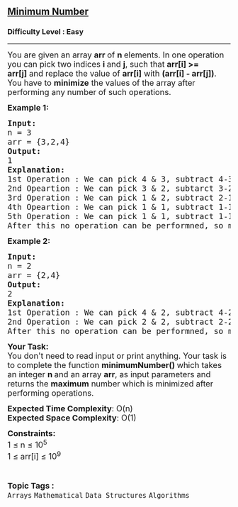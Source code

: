 <h2><a href="https://practice.geeksforgeeks.org/problems/7d62c8606123a199720c9b6885249dc9ac651bb7/1">Minimum Number</a></h2><h3>Difficulty Level : Easy</h3><hr><div class="problems_problem_content__Xm_eO"><p><span style="font-size:18px">You are given an array <strong>arr </strong>of <strong>n </strong>elements. In one operation you can pick two indices <strong>i </strong>and <strong>j</strong>, such that <strong>arr[i] &gt;= arr[j]</strong>&nbsp;and replace the value of <strong>arr[i]</strong> with <strong>(arr[i] - arr[j])</strong>. You have to <strong>minimize</strong> the&nbsp;values of the array after performing any number of such operations.</span></p>

<p><strong><span style="font-size:18px">Example 1:</span></strong></p>

<pre><span style="font-size:18px"><strong>Input:</strong>
n = 3
arr = {3,2,4}
<strong>Output:</strong>
1
<strong>Explanation:</strong>
1st Operation : We can pick 4 &amp; 3, subtract 4-3 =&gt; {3,2,1}
2nd Opeartion : We can pick 3 &amp; 2, subtarct 3-2 =&gt; {1,2,1}
3rd Operation : We can pick 1 &amp; 2, subtract 2-1 =&gt; {1,1,1}
4th Opeartion : We can pick 1 &amp; 1, subtract 1-1 =&gt; {1,0,1}
5th Operation : We can pick 1 &amp; 1, subtract 1-1 =&gt; {0,0,1}
After this no operation can be performned, so maximum no is left in the array is 1, so the ans is 1.</span>
</pre>

<p><span style="font-size:18px"><strong>Example 2:</strong></span></p>

<pre><span style="font-size:18px"><strong>Input:</strong>
n = 2
arr = {2,4}
<strong>Output:</strong>
2
<strong>Explanation:</strong>
1st Operation : We can pick 4 &amp; 2, subtract 4-2 =&gt; {2,2}
2nd Operation : We can pick 2 &amp; 2, subtract 2-2 =&gt; {0,2}
After this no operation can be performned, so maximum no is left in the array is 2, so the ans is 2.</span>
</pre>

<p><span style="font-size:18px"><strong>Your Task:&nbsp;&nbsp;</strong><br>
You don't need to read input or print anything. Your task is to complete the function&nbsp;<strong>minimumNumber()&nbsp;</strong>which takes an integer&nbsp;<strong>n&nbsp;</strong>and&nbsp;an array <strong>arr</strong>, as input parameters and returns the <strong>maximum</strong> number which is minimized after performing operations.</span></p>

<p><span style="font-size:18px"><strong>Expected Time Complexity</strong>: O(n)</span><br>
<span style="font-size:18px"><strong>Expected Space Complexity</strong>: O(1)</span></p>

<p><span style="font-size:18px"><strong>Constraints:</strong><br>
1 ≤ n&nbsp;≤ 10<sup>5</sup><br>
1 ≤ arr[i]&nbsp;≤ 10<sup>9</sup></span></p>
</div><br><p><span style=font-size:18px><strong>Topic Tags : </strong><br><code>Arrays</code>&nbsp;<code>Mathematical</code>&nbsp;<code>Data Structures</code>&nbsp;<code>Algorithms</code>&nbsp;